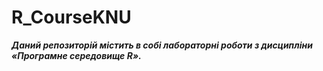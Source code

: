 # R_CourseKNU

***Даний репозиторій містить в собі лабораторні роботи з дисципліни «Програмне середовище R».***
